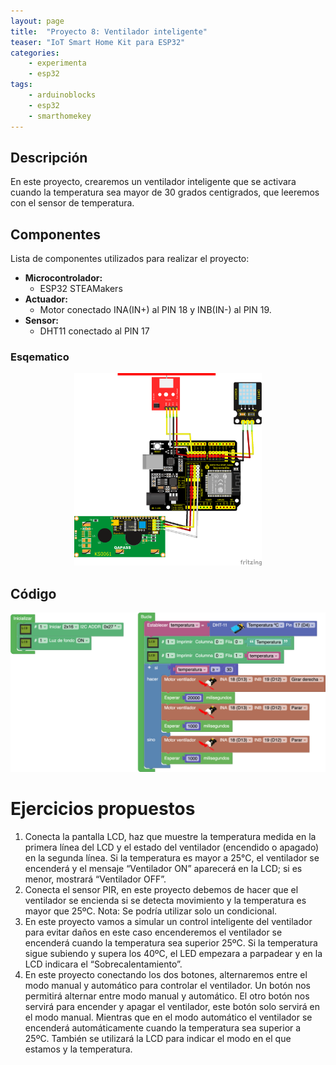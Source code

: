 ```yaml
---
layout: page
title:  "Proyecto 8: Ventilador inteligente"
teaser: "IoT Smart Home Kit para ESP32"
categories:
    - experimenta
    - esp32
tags:
    - arduinoblocks
    - esp32
    - smarthomekey
---
```

## Descripción
En este proyecto, crearemos un ventilador inteligente que se activara cuando la temperatura sea mayor de 30 grados centigrados, que leeremos con el sensor de temperatura. 
## Componentes
Lista de componentes utilizados para realizar el proyecto:
- **Microcontrolador:** 
    - ESP32 STEAMakers
- **Actuador:** 
    - Motor conectado INA(IN+) al PIN 18 y INB(IN-) al PIN 19.
- **Sensor:** 
    - DHT11 conectado al PIN 17

### Esqematico 
<p align="center">
    <img src="/images/experimenta/esp32/Proyectos/P08_Esquematico.png" alt="Proyecto 1" width="300"/>
</p>

## Código 
<p align="center">
    <img src="/images/experimenta/esp32/Proyectos/Proyecto08.png" alt="Proyecto 8" width="700"/>
</p>

# Ejercicios propuestos 
1.	Conecta la pantalla LCD, haz que muestre la temperatura medida en la primera línea del LCD y el estado del ventilador (encendido o apagado) en la segunda línea. Si la temperatura es mayor a 25°C, el ventilador se encenderá y el mensaje “Ventilador ON” aparecerá en la LCD; si es menor, mostrará “Ventilador OFF”.
2.	Conecta el sensor PIR, en este proyecto debemos de hacer que el ventilador se encienda si se detecta movimiento y la temperatura es mayor que 25ºC. Nota: Se podría utilizar solo un condicional.
3.	En este proyecto vamos a simular un control inteligente del ventilador para evitar daños en este caso encenderemos el ventilador se encenderá cuando la temperatura sea superior 25ºC. Si la temperatura sigue subiendo y supera los 40ºC, el LED empezara a parpadear y en la LCD indicara el “Sobrecalentamiento”.
4.	En este proyecto conectando los dos botones, alternaremos entre el modo manual y automático para controlar el ventilador. Un botón nos permitirá alternar entre modo manual y automático. El otro botón nos servirá para encender y apagar el ventilador, este botón solo servirá en el modo manual. Mientras que en el modo automático el ventilador se encenderá automáticamente cuando la temperatura sea superior a 25ºC. También se utilizará la LCD para indicar el modo en el que estamos y la temperatura. 

